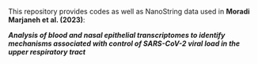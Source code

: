This repository provides codes as well as NanoString data used in **Moradi Marjaneh et al. (2023)**: 

**_Analysis of blood and nasal epithelial transcriptomes to identify mechanisms associated with control of SARS-CoV-2 viral load in the upper respiratory tract_**
